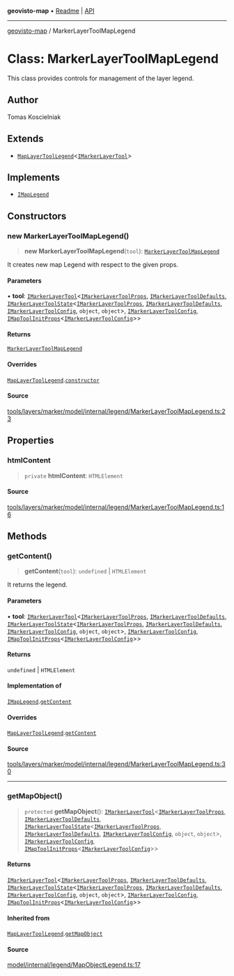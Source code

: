 **geovisto-map** • [Readme](../README.md) \| [API](../globals.md)

***

[geovisto-map](../README.md) / MarkerLayerToolMapLegend

# Class: MarkerLayerToolMapLegend

This class provides controls for management of the layer legend.

## Author

Tomas Koscielniak

## Extends

- [`MapLayerToolLegend`](MapLayerToolLegend.md)\<[`IMarkerLayerTool`](../interfaces/IMarkerLayerTool.md)\>

## Implements

- [`IMapLegend`](../interfaces/IMapLegend.md)

## Constructors

### new MarkerLayerToolMapLegend()

> **new MarkerLayerToolMapLegend**(`tool`): [`MarkerLayerToolMapLegend`](MarkerLayerToolMapLegend.md)

It creates new map Legend with respect to the given props.

#### Parameters

• **tool**: [`IMarkerLayerTool`](../interfaces/IMarkerLayerTool.md)\<[`IMarkerLayerToolProps`](../type-aliases/IMarkerLayerToolProps.md), [`IMarkerLayerToolDefaults`](../interfaces/IMarkerLayerToolDefaults.md), [`IMarkerLayerToolState`](../interfaces/IMarkerLayerToolState.md)\<[`IMarkerLayerToolProps`](../type-aliases/IMarkerLayerToolProps.md), [`IMarkerLayerToolDefaults`](../interfaces/IMarkerLayerToolDefaults.md), [`IMarkerLayerToolConfig`](../type-aliases/IMarkerLayerToolConfig.md), `object`, `object`\>, [`IMarkerLayerToolConfig`](../type-aliases/IMarkerLayerToolConfig.md), [`IMapToolInitProps`](../type-aliases/IMapToolInitProps.md)\<[`IMarkerLayerToolConfig`](../type-aliases/IMarkerLayerToolConfig.md)\>\>

#### Returns

[`MarkerLayerToolMapLegend`](MarkerLayerToolMapLegend.md)

#### Overrides

[`MapLayerToolLegend`](MapLayerToolLegend.md).[`constructor`](MapLayerToolLegend.md#constructors)

#### Source

[tools/layers/marker/model/internal/legend/MarkerLayerToolMapLegend.ts:23](https://github.com/geovisto/geovisto-map/blob/5ee2cb5d45c19062fc8fc6beefa2848c076518b6/src/tools/layers/marker/model/internal/legend/MarkerLayerToolMapLegend.ts#L23)

## Properties

### htmlContent

> `private` **htmlContent**: `HTMLElement`

#### Source

[tools/layers/marker/model/internal/legend/MarkerLayerToolMapLegend.ts:16](https://github.com/geovisto/geovisto-map/blob/5ee2cb5d45c19062fc8fc6beefa2848c076518b6/src/tools/layers/marker/model/internal/legend/MarkerLayerToolMapLegend.ts#L16)

## Methods

### getContent()

> **getContent**(`tool`): `undefined` \| `HTMLElement`

It returns the legend.

#### Parameters

• **tool**: [`IMarkerLayerTool`](../interfaces/IMarkerLayerTool.md)\<[`IMarkerLayerToolProps`](../type-aliases/IMarkerLayerToolProps.md), [`IMarkerLayerToolDefaults`](../interfaces/IMarkerLayerToolDefaults.md), [`IMarkerLayerToolState`](../interfaces/IMarkerLayerToolState.md)\<[`IMarkerLayerToolProps`](../type-aliases/IMarkerLayerToolProps.md), [`IMarkerLayerToolDefaults`](../interfaces/IMarkerLayerToolDefaults.md), [`IMarkerLayerToolConfig`](../type-aliases/IMarkerLayerToolConfig.md), `object`, `object`\>, [`IMarkerLayerToolConfig`](../type-aliases/IMarkerLayerToolConfig.md), [`IMapToolInitProps`](../type-aliases/IMapToolInitProps.md)\<[`IMarkerLayerToolConfig`](../type-aliases/IMarkerLayerToolConfig.md)\>\>

#### Returns

`undefined` \| `HTMLElement`

#### Implementation of

[`IMapLegend`](../interfaces/IMapLegend.md).[`getContent`](../interfaces/IMapLegend.md#getcontent)

#### Overrides

[`MapLayerToolLegend`](MapLayerToolLegend.md).[`getContent`](MapLayerToolLegend.md#getcontent)

#### Source

[tools/layers/marker/model/internal/legend/MarkerLayerToolMapLegend.ts:30](https://github.com/geovisto/geovisto-map/blob/5ee2cb5d45c19062fc8fc6beefa2848c076518b6/src/tools/layers/marker/model/internal/legend/MarkerLayerToolMapLegend.ts#L30)

***

### getMapObject()

> `protected` **getMapObject**(): [`IMarkerLayerTool`](../interfaces/IMarkerLayerTool.md)\<[`IMarkerLayerToolProps`](../type-aliases/IMarkerLayerToolProps.md), [`IMarkerLayerToolDefaults`](../interfaces/IMarkerLayerToolDefaults.md), [`IMarkerLayerToolState`](../interfaces/IMarkerLayerToolState.md)\<[`IMarkerLayerToolProps`](../type-aliases/IMarkerLayerToolProps.md), [`IMarkerLayerToolDefaults`](../interfaces/IMarkerLayerToolDefaults.md), [`IMarkerLayerToolConfig`](../type-aliases/IMarkerLayerToolConfig.md), `object`, `object`\>, [`IMarkerLayerToolConfig`](../type-aliases/IMarkerLayerToolConfig.md), [`IMapToolInitProps`](../type-aliases/IMapToolInitProps.md)\<[`IMarkerLayerToolConfig`](../type-aliases/IMarkerLayerToolConfig.md)\>\>

#### Returns

[`IMarkerLayerTool`](../interfaces/IMarkerLayerTool.md)\<[`IMarkerLayerToolProps`](../type-aliases/IMarkerLayerToolProps.md), [`IMarkerLayerToolDefaults`](../interfaces/IMarkerLayerToolDefaults.md), [`IMarkerLayerToolState`](../interfaces/IMarkerLayerToolState.md)\<[`IMarkerLayerToolProps`](../type-aliases/IMarkerLayerToolProps.md), [`IMarkerLayerToolDefaults`](../interfaces/IMarkerLayerToolDefaults.md), [`IMarkerLayerToolConfig`](../type-aliases/IMarkerLayerToolConfig.md), `object`, `object`\>, [`IMarkerLayerToolConfig`](../type-aliases/IMarkerLayerToolConfig.md), [`IMapToolInitProps`](../type-aliases/IMapToolInitProps.md)\<[`IMarkerLayerToolConfig`](../type-aliases/IMarkerLayerToolConfig.md)\>\>

#### Inherited from

[`MapLayerToolLegend`](MapLayerToolLegend.md).[`getMapObject`](MapLayerToolLegend.md#getmapobject)

#### Source

[model/internal/legend/MapObjectLegend.ts:17](https://github.com/geovisto/geovisto-map/blob/5ee2cb5d45c19062fc8fc6beefa2848c076518b6/src/model/internal/legend/MapObjectLegend.ts#L17)

